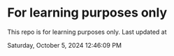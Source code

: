 # For learning purposes only
This repo is for learning purposes only.
Last updated at

Saturday, October 5, 2024 12:46:09 PM

